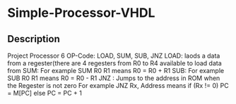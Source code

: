 # Simple-Processor-VHDL
## Description
Project Processor 6 OP-Code: LOAD, SUM, SUB, JNZ 
LOAD: laods a data from a regester(there are 4 regesters from R0 to R4 available to load data from
SUM: For example
SUM R0 R1 means R0 = R0 + R1
SUB: For example
SUB R0 R1 means R0 = R0 - R1
JNZ : Jumps to the address in ROM when the Regester is not zero For example
JNZ Rx, Address means
if (Rx != 0) PC = M[PC]
else PC = PC + 1
